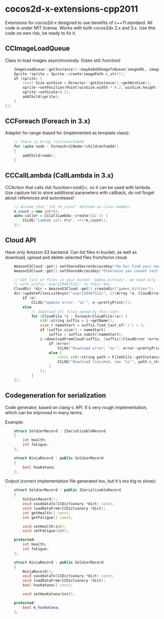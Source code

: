 cocos2d-x-extensions-cpp2011
============================

Extensions for cocos2d-x designed to use benefits of c++11 standard. All code is under MIT license. Works with both cocos2dx 2.x and 3.x. Use this code on own risk, be ready to fix it.

CCImageLoadQueue
---------------
Class to load images asynchroniosly. (Uses std::function)
```c++
    ImageLoadQueue::getInstance()->maybeAddImageToQueue(imageURL, imagePath, [=] (bool success) {
    Sprite *sprite = Sprite::create(imagePath.c_str());
    if (sprite) {
        const Size winSize = Director::getInstance()->getWinSize();
        sprite->setPosition(Point(winSize.width * 0.2, winSize.height * 0.4));
        sprite->setScale(0.2);
        addChild(sprite);
    }
});
```

CCForeach (Foreach in 3.x)
---------------
Adaptor for range-based for (implemented as template class).
```c++
    // there is Array *childrenToAdd
    for (auto node : Foreach<CCNode>(childrenToAdd))
    {
        addChild(node);
    }
```

CCCallLambda (CallLambda in 3.x)
---------------
CCAction that calls std::function<void()>, so it can be used with lambda. Use capture list to store additional parameters with callback, do not forget about references and autorelease!

```c++
    // Assume that 'int *m_count' defined as class member.
    m_count = new int(0);
    auto caller = CCCallLambda::create([&] () {
        CCLOG("Lambda call #%d", ++(*m_count));
    });
```

Cloud API
---------------
Have only Amazon S3 backend. Can list files in bucket, as well as download, upload and delete selected files from/to/on cloud.
```c++
    AmazonS3Cloud::get().setSharedSecretAccessKey("Ha ha! Find your own keys pair.");
    AmazonS3Cloud::get().setSharedAccessKey("Otherwise you cannot test it.");

    // Get list of files in your bucket 'games.kitties', we need only files
    // with prefix 'user129487512/' in their key.
    CloudDir *dir = AmazonS3Cloud::get().createDir("games.kitties");
    dir->updateFilesListAsync("user129487512/", [](Array *a, CloudError *e) {
        if (e)
            CCLOG("Update error: '%s'", e->prettyPrint());
        else
            // download all files owned by this user.
            for (CloudFile *i : Foreach<CloudFile>(a)) {
                std::string suffix = i->getName();
                size_t nameStart = suffix.find_last_of('/') + 1;
                if (suffix.size() > nameStart)
                    suffix = suffix.substr(nameStart);
                i->downloadFromCloud(suffix, [suffix](CloudError *error) {
                    if (error)
                        CCLOG("Download error: '%s'", error->prettyPrint());
                    else {
                        const std::string path = FileUtils::getInstance()->fullPathForFilename(suffix.c_str());
                        CCLOG("Download finished, see '%s'", path.c_str());
                    }
                });
            }
    });
```

Codegeneration for serialization
---------------
Code generator, based on clang-c API. It's very rough implementation, which can be improved in many terms.

Example:
```c++
    struct SoldierRecord : ISerializableRecord
    {
        int health;
        int fatigue;
    };

    struct NinjaRecord : public SoldierRecord
    {
        bool hasKatana;
    };
```

Output (correct implementation file generated too, but it's too big to show):
```c++
    struct SoldierRecord : public ISerializableRecord
    {
        SoldierRecord();
        void saveDataTo(CCDictionary *dict) const;
        void loadDataFrom(CCDictionary *dict);
        int getHealth() const;
        int getFatigue() const;

        void setHealth(int);
        void setFatigue(int);

    protected:
        int health;
        int fatigue;
    };

    struct NinjaRecord : public SoldierRecord
    {
        NinjaRecord();
        void saveDataTo(CCDictionary *dict) const;
        void loadDataFrom(CCDictionary *dict);
        bool hasKatana() const;

        void setHasKatana(bool);

    protected:
        bool m_hasKatana;
    };
```
